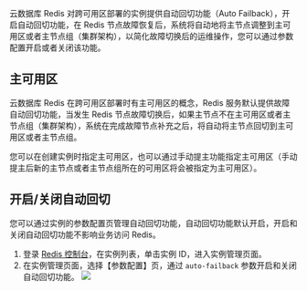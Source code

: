 
云数据库 Redis 对跨可用区部署的实例提供自动回切功能（Auto Failback），开启自动回切功能，在 Redis 节点故障恢复后，系统将自动地将主节点调整到主可用区或者主节点组（集群架构），以简化故障切换后的运维操作，您可以通过参数配置开启或者关闭该功能。

## 主可用区
云数据库 Redis 在跨可用区部署时有主可用区的概念，Redis 服务默认提供故障自动回切功能，当发生 Redis 节点故障切换后，如果主节点不在主可用区或者主节点组（集群架构），系统在完成故障节点补充之后，将自动将主节点回切到主可用区或者主节点组。

您可以在创建实例时指定主可用区，也可以通过手动提主功能指定主可用区（手动提主后新的主节点或者主节点组所在的可用区将会被指定为主可用区）。

## 开启/关闭自动回切
您可以通过实例的参数配置页管理自动回切功能，自动回切功能默认开启，开启和关闭自动回切功能不影响业务访问 Redis。

1. 登录 [Redis 控制台](https://console.cloud.tencent.com/redis)，在实例列表，单击实例 ID，进入实例管理页面。
2. 在实例管理页面，选择【参数配置】页，通过 `auto-failback` 参数开启和关闭自动回切功能。
![](https://main.qcloudimg.com/raw/fbd103a6e64963766489534046bacf84.png)

